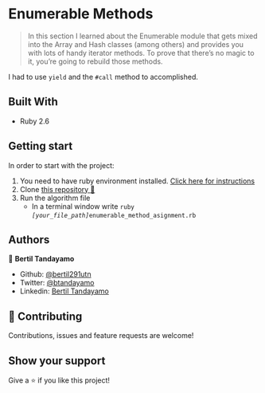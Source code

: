 # Enumerable Methods  

> In this section I learned about the Enumerable module that gets mixed into the Array and Hash classes (among others) and provides you with lots of handy iterator methods. To prove that there’s no magic to it, you’re going to rebuild those methods.

I had to use `yield` and the `#call` method to accomplished.

## Built With

- Ruby 2.6

## Getting start

In order to start with the project:

1. You need to have ruby environment installed. [Click here for instructions](https://www.ruby-lang.org/en/documentation/installation/)
2. Clone [this repository :blue_book:](https://github.com/bertil291utn/enumerabe-methods.git)
3. Run the algorithm file
    - In a terminal window write `ruby `*`[your_file_path]`*`enumerable_method_asignment.rb`

## Authors

👤 **Bertil Tandayamo**

- Github: [@bertil291utn](https://github.com/bertil291utn)
- Twitter: [@btandayamo](https://twitter.com/batandayamo)
- Linkedin: [Bertil Tandayamo](http://bit.ly/bertil_linkedin)

## 🤝 Contributing

Contributions, issues and feature requests are welcome!

## Show your support

Give a ⭐️ if you like this project!
